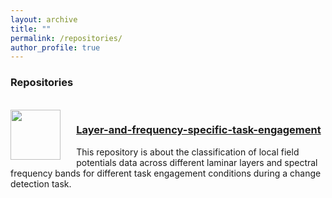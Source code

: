 ```yaml
---
layout: archive
title: ""
permalink: /repositories/
author_profile: true
---
```

 
<h3>Repositories</h3>
<br/>

<img style="width:80px; float:left; margin-right: 5%" src="https://gin.g-node.org/repo-avatars/10487"> 
 <div><a href=""><h3>Layer-and-frequency-specific-task-engagement</h3></a> 
  This repository is about the classification of local field potentials data across different laminar layers and spectral frequency bands for different task engagement conditions during a change detection task.
 </div>
